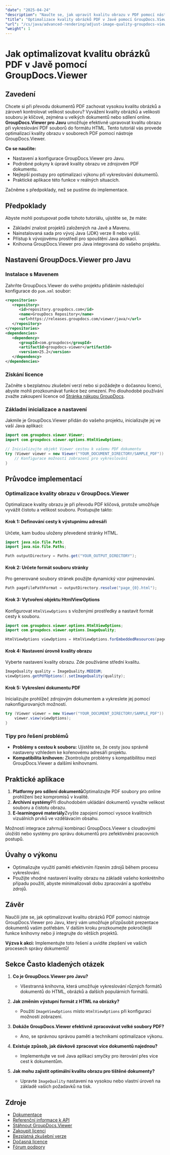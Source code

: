 ```yaml
---
"date": "2025-04-24"
"description": "Naučte se, jak upravit kvalitu obrazu v PDF pomocí nástroje GroupDocs.Viewer pro Javu a efektivně vyvážit jasnost a velikost souboru."
"title": "Optimalizace kvality obrázků PDF v Javě pomocí GroupDocs.Viewer"
"url": "/cs/java/advanced-rendering/adjust-image-quality-groupdocs-viewer-java/"
"weight": 1
---
```


# Jak optimalizovat kvalitu obrázků PDF v Javě pomocí GroupDocs.Viewer

## Zavedení

Chcete si při převodu dokumentů PDF zachovat vysokou kvalitu obrázků a zároveň kontrolovat velikost souboru? Vyvážení kvality obrázků a velikosti souboru je klíčové, zejména u velkých dokumentů nebo sdílení online. **GroupDocs.Viewer pro Javu** umožňuje efektivně upravovat kvalitu obrazu při vykreslování PDF souborů do formátu HTML. Tento tutoriál vás provede optimalizací kvality obrazu v souborech PDF pomocí nástroje GroupDocs.Viewer.

**Co se naučíte:**
- Nastavení a konfigurace GroupDocs.Viewer pro Javu.
- Podrobné pokyny k úpravě kvality obrazu ve zdrojovém PDF dokumentu.
- Nejlepší postupy pro optimalizaci výkonu při vykreslování dokumentů.
- Praktické aplikace této funkce v reálných situacích.

Začněme s předpoklady, než se pustíme do implementace.

## Předpoklady

Abyste mohli postupovat podle tohoto tutoriálu, ujistěte se, že máte:
- Základní znalost projektů založených na Javě a Mavenu.
- Nainstalovaná sada pro vývoj Java (JDK) verze 8 nebo vyšší.
- Přístup k vývojovému prostředí pro spouštění Java aplikací.
- Knihovna GroupDocs.Viewer pro Java integrovaná do vašeho projektu.

## Nastavení GroupDocs.Viewer pro Javu

### Instalace s Mavenem

Zahrňte GroupDocs.Viewer do svého projektu přidáním následující konfigurace do `pom.xml` soubor:

```xml
<repositories>
   <repository>
      <id>repository.groupdocs.com</id>
      <name>GroupDocs Repository</name>
      <url>https://releases.groupdocs.com/viewer/java/</url>
   </repository>
</repositories>
<dependencies>
   <dependency>
      <groupId>com.groupdocs</groupId>
      <artifactId>groupdocs-viewer</artifactId>
      <version>25.2</version>
   </dependency>
</dependencies>
```

### Získání licence

Začněte s bezplatnou zkušební verzí nebo si požádejte o dočasnou licenci, abyste mohli prozkoumávat funkce bez omezení. Pro dlouhodobé používání zvažte zakoupení licence od [Stránka nákupu GroupDocs](https://purchase.groupdocs.com/buy).

### Základní inicializace a nastavení

Jakmile je GroupDocs.Viewer přidán do vašeho projektu, inicializujte jej ve vaší Java aplikaci:

```java
import com.groupdocs.viewer.Viewer;
import com.groupdocs.viewer.options.HtmlViewOptions;

// Inicializujte objekt Viewer cestou k vašemu PDF dokumentu
try (Viewer viewer = new Viewer("YOUR_DOCUMENT_DIRECTORY/SAMPLE_PDF")) {
    // Konfigurace možností zobrazení pro vykreslování
}
```

## Průvodce implementací

### Optimalizace kvality obrazu v GroupDocs.Viewer

Optimalizace kvality obrazu je při převodu PDF klíčová, protože umožňuje vyvážit čistotu a velikost souboru. Postupujte takto:

#### Krok 1: Definování cesty k výstupnímu adresáři

Určete, kam budou uloženy převedené stránky HTML.

```java
import java.nio.file.Path;
import java.nio.file.Paths;

Path outputDirectory = Paths.get("YOUR_OUTPUT_DIRECTORY");
```

#### Krok 2: Určete formát souboru stránky

Pro generované soubory stránek použijte dynamický vzor pojmenování.

```java
Path pageFilePathFormat = outputDirectory.resolve("page_{0}.html");
```

#### Krok 3: Vytvoření objektu HtmlViewOptions

Konfigurovat `HtmlViewOptions` s vloženými prostředky a nastavit formát cesty k souboru.

```java
import com.groupdocs.viewer.options.HtmlViewOptions;
import com.groupdocs.viewer.options.ImageQuality;

HtmlViewOptions viewOptions = HtmlViewOptions.forEmbeddedResources(pageFilePathFormat);
```

#### Krok 4: Nastavení úrovně kvality obrazu

Vyberte nastavení kvality obrazu. Zde používáme střední kvalitu.

```java
ImageQuality quality = ImageQuality.MEDIUM;
viewOptions.getPdfOptions().setImageQuality(quality);
```

#### Krok 5: Vykreslení dokumentu PDF

Inicializujte prohlížeč zdrojovým dokumentem a vykreslete jej pomocí nakonfigurovaných možností.

```java
try (Viewer viewer = new Viewer("YOUR_DOCUMENT_DIRECTORY/SAMPLE_PDF")) {
    viewer.view(viewOptions);
}
```

### Tipy pro řešení problémů
- **Problémy s cestou k souboru:** Ujistěte se, že cesty jsou správně nastaveny vzhledem ke kořenovému adresáři projektu.
- **Kompatibilita knihoven:** Zkontrolujte problémy s kompatibilitou mezi GroupDocs.Viewer a dalšími knihovnami.

## Praktické aplikace

1. **Platformy pro sdílení dokumentů**Optimalizujte PDF soubory pro online prohlížení bez kompromisů v kvalitě.
2. **Archivní systémy**Při dlouhodobém ukládání dokumentů vyvažte velikost souboru a čistotu obrazu.
3. **E-learningové materiály**Zvyšte zapojení pomocí vysoce kvalitních vizuálních prvků ve vzdělávacím obsahu.

Možnosti integrace zahrnují kombinaci GroupDocs.Viewer s cloudovými úložišti nebo systémy pro správu dokumentů pro zefektivnění pracovních postupů.

## Úvahy o výkonu
- Optimalizujte využití paměti efektivním řízením zdrojů během procesu vykreslování.
- Použijte vhodné nastavení kvality obrazu na základě vašeho konkrétního případu použití, abyste minimalizovali dobu zpracování a spotřebu zdrojů.

## Závěr

Naučili jste se, jak optimalizovat kvalitu obrázků PDF pomocí nástroje GroupDocs.Viewer pro Javu, který vám umožňuje přizpůsobit prezentace dokumentů vašim potřebám. V dalším kroku prozkoumejte pokročilejší funkce knihovny nebo ji integrujte do větších projektů.

**Výzva k akci:** Implementujte toto řešení a uvidíte zlepšení ve vašich procesech správy dokumentů!

## Sekce Často kladených otázek

1. **Co je GroupDocs.Viewer pro Javu?**
   - Všestranná knihovna, která umožňuje vykreslování různých formátů dokumentů do HTML, obrázků a dalších populárních formátů.
   
2. **Jak změním výstupní formát z HTML na obrázky?**
   - Použití `ImageViewOptions` místo `HtmlViewOptions` při konfiguraci možností zobrazení.

3. **Dokáže GroupDocs.Viewer efektivně zpracovávat velké soubory PDF?**
   - Ano, se správnou správou paměti a technikami optimalizace výkonu.
   
4. **Existuje způsob, jak dávkově zpracovat více dokumentů najednou?**
   - Implementujte ve své Java aplikaci smyčky pro iterování přes více cest k dokumentům.

5. **Jak mohu zajistit optimální kvalitu obrazu pro tištěné dokumenty?**
   - Upravte `ImageQuality` nastavení na vysokou nebo vlastní úroveň na základě vašich požadavků na tisk.

## Zdroje
- [Dokumentace](https://docs.groupdocs.com/viewer/java/)
- [Referenční informace k API](https://reference.groupdocs.com/viewer/java/)
- [Stáhnout GroupDocs.Viewer](https://releases.groupdocs.com/viewer/java/)
- [Zakoupit licenci](https://purchase.groupdocs.com/buy)
- [Bezplatná zkušební verze](https://releases.groupdocs.com/viewer/java/)
- [Dočasná licence](https://purchase.groupdocs.com/temporary-license/)
- [Fórum podpory](https://forum.groupdocs.com/c/viewer/9)